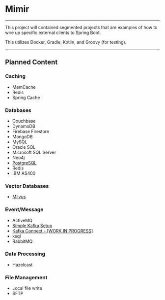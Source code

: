 # Mimir

---

This project will contained segmented projects that are examples of
how to wire up specific external clients to Spring Boot.

This utilizes Docker, Gradle, Kotlin, and Groovy (for testing).

---

## Planned Content

### Caching
* MemCache
* Redis
* Spring Cache

### Databases
* Couchbase
* DynamoDB
* Firebase Firestore
* MongoDB
* MySQL
* Oracle SQL
* Microsoft SQL Server
* Neo4j
* [PostgreSQL](https://github.com/violabs/mimir/tree/main/postgres)
* Redis
* IBM AS400

### Vector Databases
* [Milvus](https://github.com/violabs/mimir/tree/main/milvus)

### Event/Message
* ActiveMQ
* [Simple Kafka Setup](https://github.com/violabs/mimir/tree/main/simpleKafka)
* [Kafka Connect - [WORK IN PROGRESS]](https://github.com/violabs/mimir/tree/main/kafkaConnect)
* ksql
* RabbitMQ

### Data Processing
* Hazelcast

### File Management
* Local file write
* SFTP
